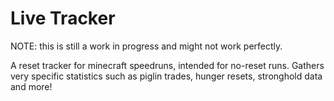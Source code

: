 # Live Tracker

NOTE: this is still a work in progress and might not work perfectly.


A reset tracker for minecraft speedruns, intended for no-reset runs.
Gathers very specific statistics such as piglin trades, hunger resets, stronghold data and more!

